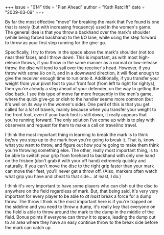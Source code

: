 +++
issue = "014"
title = "Plan Ahead"
author = "Kath Ratcliff"
date = "2009-03-09"
+++

By far the most effective "move" for breaking the mark that I've found is one
that is rarely (but with increasing frequency) used in the women's game. The
general idea is that you throw a backhand over the mark's shoulder (while
being forced backhand) to the I/O lane, while using the step forward to throw
as your first step running for the give-go.  
  
Specifically, I try to throw in the space above the mark's shoulder (not too
near their face), and I throw *down*. This is important, as with most high-
release throws, if you throw in the same manner as a normal or low-release
throw, the disc will tend to sail over the receiver's head. However, if you
throw with some i/o on it, and in a downward direction, it will float enough
to give the receiver enough time to run onto it. Additionally, if you transfer
your weight from your pivot foot to your front foot (from left to right for
rightys), then you're already a step ahead of your defender, on the way to
getting the disc back. I see this type of move far more frequently in the
men's game, where the quick give-go or dish to the handler seems more common
(but it's well on its way in the women's side). One peril of this is that you
get called for a *lot* of travels, mainly because when you transfer your
weight to the front foot, even if your back foot is still down, it really
appears that you're running forward. The only solution I've come up with is to
play with observers and request for them to make a call on travel/no travel.  
  
I think the most important thing in learning to break the mark is to think
*before* you step up to the mark how you're going to break it. That is, know
what you want to throw, and figure out how you're going to make them think
you're throwing something else. The other, really most important thing, is to
be able to switch your grip from forehand to backhand with only one hand on
the frisbee (don't grab it with your off hand) extremely quickly and
naturally. If you can't move the disc to the right grip faster than your mark
can move their feet, you'll never get a throw off. (Also, markers often watch
what grip you have and cheat to that side... at least, I do.)  
  
I think it's very important to have some players who can dish out the disc to
anywhere on the field regardless of mark. But, that being said, it's very very
important for every player to be able to *at least* break a force for a dump
throw. The throw I think is the most important here is if you're trapped on
the sideline and you need to throw a dump, it's really key that everyone on
the field is able to throw around the mark to the dump in the middle of the
field. Bonus points if everyone can throw it to space, leading the dump out to
an area where they have an easy continue throw to the break side before the
mark can catch up.

